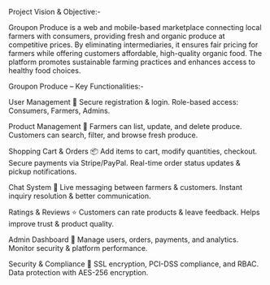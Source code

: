 Project Vision & Objective:-

Groupon Produce is a web and mobile-based marketplace connecting local farmers with consumers, providing fresh and organic produce at competitive prices. By eliminating intermediaries, it ensures fair pricing for farmers while offering customers affordable, high-quality organic food. The platform promotes sustainable farming practices and enhances access to healthy food choices.


Groupon Produce – Key Functionalities:-

User Management 🚀
Secure registration & login.
Role-based access: Consumers, Farmers, Admins.

Product Management 🛒
Farmers can list, update, and delete produce.
Customers can search, filter, and browse fresh produce.

Shopping Cart & Orders 📦
Add items to cart, modify quantities, checkout.
Secure payments via Stripe/PayPal.
Real-time order status updates & pickup notifications.

Chat System 💬
Live messaging between farmers & customers.
Instant inquiry resolution & better communication.

Ratings & Reviews ⭐
Customers can rate products & leave feedback.
Helps improve trust & product quality.

Admin Dashboard 🔧
Manage users, orders, payments, and analytics.
Monitor security & platform performance.

Security & Compliance 🔐
SSL encryption, PCI-DSS compliance, and RBAC.
Data protection with AES-256 encryption.
